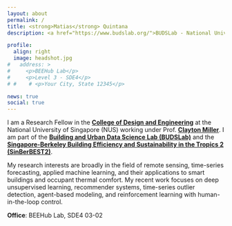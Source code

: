 ```yaml
---
layout: about
permalink: /
title: <strong>Matias</strong> Quintana
description: <a href="https://www.budslab.org/">BUDSLab - National University of Singapore</a>

profile:
  align: right
  image: headshot.jpg
#   address: >
#     <p>BEEHub Lab</p>
#     <p>Level 3 - SDE4</p>
# #    # <p>Your City, State 12345</p>

news: true
social: true
---
```


I am a Research Fellow in the [**College of Design and Engineering**](http://www.sde.nus.edu.sg/) at the National University of Singapore (NUS) working under Prof. [**Clayton Miller**](https://scholar.google.com/citations?user=akL857IAAAAJ&hl=en&oi=ao).
I am part of the [**Building and Urban Data Science Lab (BUDSLab)**](http://www.budslab.org/) and the [**Singapore-Berkeley Building Efficiency and Sustainability in the Tropics 2 (SinBerBEST2)**](https://sinberbest.berkeley.edu/).

My research interests are broadly in the field of remote sensing, time-series forecasting, applied machine learning, and their applications to smart buildings and occupant thermal comfort. My recent work focuses on deep unsupervised learning, recommender systems, time-series outlier detection, agent-based modeling, and reinforcement learning with human-in-the-loop control.

**Office**: BEEHub Lab, SDE4 03-02
